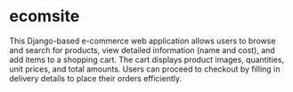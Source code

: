 # ecomsite
This Django-based e-commerce web application allows users to browse and search for products, view detailed information (name and cost), and add items to a shopping cart. The cart displays product images, quantities, unit prices, and total amounts. Users can proceed to checkout by filling in delivery details to place their orders efficiently.
